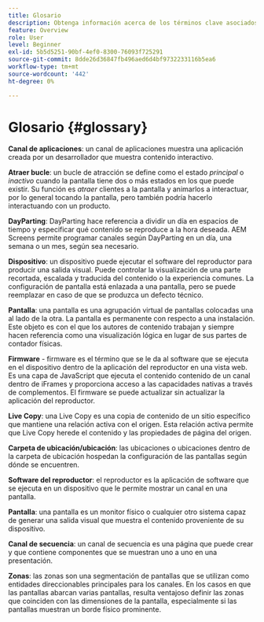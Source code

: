 ```yaml
---
title: Glosario
description: Obtenga información acerca de los términos clave asociados con AEM Screens.
feature: Overview
role: User
level: Beginner
exl-id: 5b5d5251-90bf-4ef0-8300-76093f725291
source-git-commit: 8dde26d36847fb496aed6d4bf9732233116b5ea6
workflow-type: tm+mt
source-wordcount: '442'
ht-degree: 0%

---
```


# Glosario {#glossary}

**Canal de aplicaciones**: un canal de aplicaciones muestra una aplicación creada por un desarrollador que muestra contenido interactivo.

**Atraer bucle**: un bucle de atracción se define como el estado *principal* o *inactivo* cuando la pantalla tiene dos o más estados en los que puede existir. Su función es *atraer* clientes a la pantalla y animarlos a interactuar, por lo general tocando la pantalla, pero también podría hacerlo interactuando con un producto.

**DayParting**: DayParting hace referencia a dividir un día en espacios de tiempo y especificar qué contenido se reproduce a la hora deseada. AEM Screens permite programar canales según DayParting en un día, una semana o un mes, según sea necesario.

**Dispositivo**: un dispositivo puede ejecutar el software del reproductor para producir una salida visual. Puede controlar la visualización de una parte recortada, escalada y traducida del contenido o la experiencia comunes. La configuración de pantalla está enlazada a una pantalla, pero se puede reemplazar en caso de que se produzca un defecto técnico.

**Pantalla**: una pantalla es una agrupación virtual de pantallas colocadas una al lado de la otra. La pantalla es permanente con respecto a una instalación. Este objeto es con el que los autores de contenido trabajan y siempre hacen referencia como una visualización lógica en lugar de sus partes de contador físicas.

**Firmware** - firmware es el término que se le da al software que se ejecuta en el dispositivo dentro de la aplicación del reproductor en una vista web. Es una capa de JavaScript que ejecuta el contenido contenido de un canal dentro de iFrames y proporciona acceso a las capacidades nativas a través de complementos. El firmware se puede actualizar sin actualizar la aplicación del reproductor.

**Live Copy**: una Live Copy es una copia de contenido de un sitio específico que mantiene una relación activa con el origen. Esta relación activa permite que Live Copy herede el contenido y las propiedades de página del origen.

**Carpeta de ubicación/ubicación**: las ubicaciones o ubicaciones dentro de la carpeta de ubicación hospedan la configuración de las pantallas según dónde se encuentren.

**Software del reproductor**: el reproductor es la aplicación de software que se ejecuta en un dispositivo que le permite mostrar un canal en una pantalla.

**Pantalla**: una pantalla es un monitor físico o cualquier otro sistema capaz de generar una salida visual que muestra el contenido proveniente de su dispositivo.

**Canal de secuencia**: un canal de secuencia es una página que puede crear y que contiene componentes que se muestran uno a uno en una presentación.

**Zonas**: las zonas son una segmentación de pantallas que se utilizan como entidades direccionables principales para los canales. En los casos en que las pantallas abarcan varias pantallas, resulta ventajoso definir las zonas que coinciden con las dimensiones de la pantalla, especialmente si las pantallas muestran un borde físico prominente.
